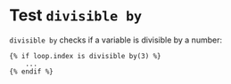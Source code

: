 Test `divisible by`
===================

`divisible by` checks if a variable is divisible by a number:

```twig
{% if loop.index is divisible by(3) %}
    ...
{% endif %}
```